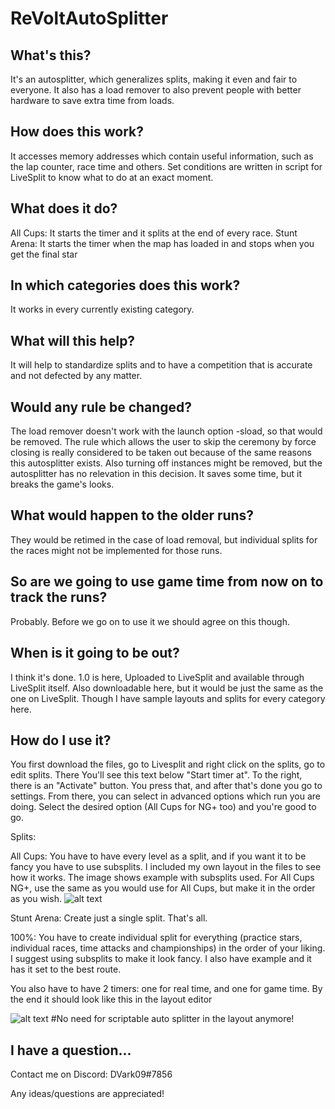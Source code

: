 # ReVoltAutoSplitter
## What's this?
It's an autosplitter, which generalizes splits, making it even and fair to everyone. It also has a load remover to also prevent people with better hardware to save extra time from loads.
## How does this work?
It accesses memory addresses which contain useful information, such as the lap counter, race time and others. Set conditions are written in script for LiveSplit to know what to do at an exact moment.
## What does it do?
All Cups:  It starts the timer and it splits at the end of every race. 
Stunt Arena: It starts the timer when the map has loaded in and stops when you get the final star
## In which categories does this work?
It works in every currently existing category.
## What will this help?
It will help to standardize splits and to have a competition that is accurate and not defected by any matter.
## Would any rule be changed?
The load remover doesn't work with the launch option -sload, so that would be removed.
The rule which allows the user to skip the ceremony by force closing is really considered to be taken out because of the same reasons this autosplitter exists.
Also turning off instances might be removed, but the autosplitter has no relevation in this decision. It saves some time, but it breaks the game's looks.
## What would happen to the older runs?
They would be retimed in the case of load removal, but individual splits for the races might not be implemented for those runs.
## So are we going to use game time from now on to track the runs?
Probably. Before we go on to use it we should agree on this though.
## When is it going to be out?
I think it's done. 1.0 is here, Uploaded to LiveSplit and available through LiveSplit itself. Also downloadable here, but it would be just the same as the one on LiveSplit. Though I have sample layouts and splits for every category here.
## How do I use it?
You first download the files, go to Livesplit and right click on the splits, go to edit splits. There You'll see this text below "Start timer at". To the right, there is an "Activate" button. You press that, and after that's done you go to settings. From there, you can select in advanced options which run you are doing. Select the desired option (All Cups for NG+ too) and you're good to go.

Splits:

All Cups: You have to have every level as a split, and if you want it to be fancy you have to use subsplits. I included my own layout in the files to see how it works. The image shows example with subsplits used. For All Cups NG+, use the same as you would use for All Cups, but make it in the order as you wish.
![alt text](https://dani30868.s-ul.eu/qOkm2jAD) 


Stunt Arena: Create just a single split. That's all.

100%: You have to create individual split for everything (practice stars, individual races, time attacks and championships) in the order of your liking. I suggest using subsplits to make it look fancy. I also have example and it has it set to the best route.

You also have to have 2 timers: one for real time, and one for game time.
By the end it should look like this in the layout editor

![alt text](https://dani30868.s-ul.eu/YzQRQigq)
#No need for scriptable auto splitter in the layout anymore!
## I have a question...
Contact me on Discord: DVark09#7856

Any ideas/questions are appreciated!
